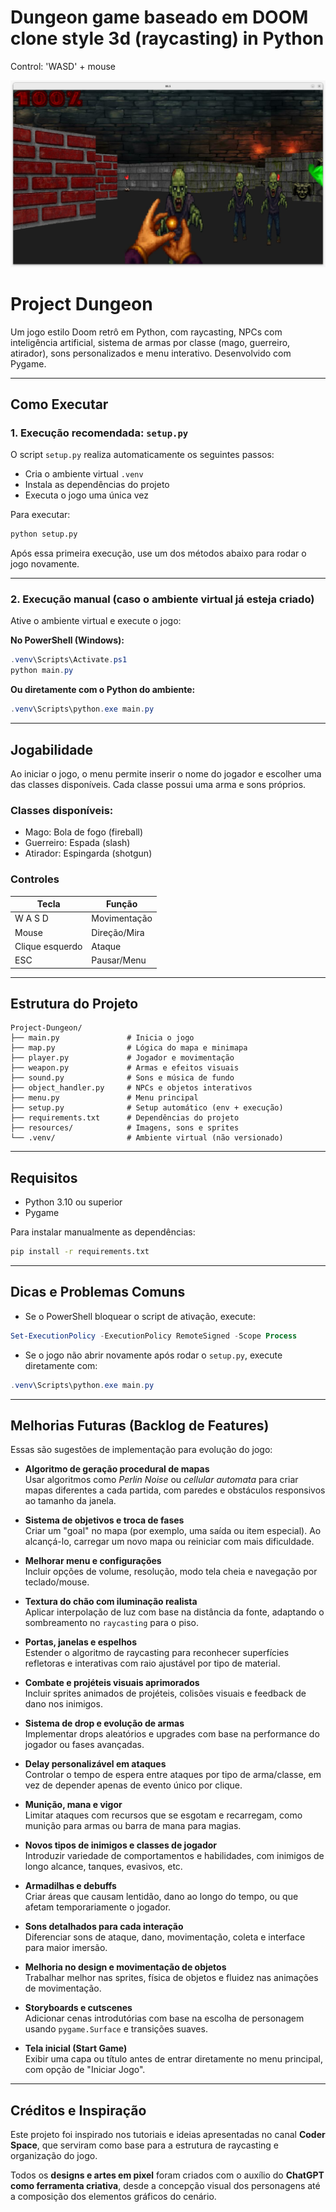 # Dungeon game baseado em DOOM clone style 3d (raycasting) in Python

Control: 'WASD' + mouse


![Imagem do jogo](ft.png)


# Project Dungeon

Um jogo estilo Doom retrô em Python, com raycasting, NPCs com inteligência artificial, sistema de armas por classe (mago, guerreiro, atirador), sons personalizados e menu interativo. Desenvolvido com Pygame.

---

## Como Executar

### 1. Execução recomendada: `setup.py`

O script `setup.py` realiza automaticamente os seguintes passos:

- Cria o ambiente virtual `.venv`
- Instala as dependências do projeto
- Executa o jogo uma única vez

Para executar:

```bash
python setup.py
```

Após essa primeira execução, use um dos métodos abaixo para rodar o jogo novamente.

---

### 2. Execução manual (caso o ambiente virtual já esteja criado)

Ative o ambiente virtual e execute o jogo:

**No PowerShell (Windows):**

```powershell
.venv\Scripts\Activate.ps1
python main.py
```

**Ou diretamente com o Python do ambiente:**

```powershell
.venv\Scripts\python.exe main.py
```

---

## Jogabilidade

Ao iniciar o jogo, o menu permite inserir o nome do jogador e escolher uma das classes disponíveis. Cada classe possui uma arma e sons próprios.

### Classes disponíveis:

- Mago: Bola de fogo (fireball)
- Guerreiro: Espada (slash)
- Atirador: Espingarda (shotgun)

### Controles

| Tecla             | Função            |
|-------------------|-------------------|
| W A S D           | Movimentação      |
| Mouse             | Direção/Mira      |
| Clique esquerdo   | Ataque            |
| ESC               | Pausar/Menu       |

---

## Estrutura do Projeto

```
Project-Dungeon/
├── main.py               # Inicia o jogo
├── map.py                # Lógica do mapa e minimapa
├── player.py             # Jogador e movimentação
├── weapon.py             # Armas e efeitos visuais
├── sound.py              # Sons e música de fundo
├── object_handler.py     # NPCs e objetos interativos
├── menu.py               # Menu principal
├── setup.py              # Setup automático (env + execução)
├── requirements.txt      # Dependências do projeto
├── resources/            # Imagens, sons e sprites
└── .venv/                # Ambiente virtual (não versionado)
```

---

## Requisitos

- Python 3.10 ou superior
- Pygame

Para instalar manualmente as dependências:

```bash
pip install -r requirements.txt
```

---

## Dicas e Problemas Comuns

- Se o PowerShell bloquear o script de ativação, execute:

```powershell
Set-ExecutionPolicy -ExecutionPolicy RemoteSigned -Scope Process
```

- Se o jogo não abrir novamente após rodar o `setup.py`, execute diretamente com:

```powershell
.venv\Scripts\python.exe main.py
```

---

## Melhorias Futuras (Backlog de Features)

Essas são sugestões de implementação para evolução do jogo:

- **Algoritmo de geração procedural de mapas**  
  Usar algoritmos como *Perlin Noise* ou *cellular automata* para criar mapas diferentes a cada partida, com paredes e obstáculos responsivos ao tamanho da janela.

- **Sistema de objetivos e troca de fases**  
  Criar um "goal" no mapa (por exemplo, uma saída ou item especial). Ao alcançá-lo, carregar um novo mapa ou reiniciar com mais dificuldade.

- **Melhorar menu e configurações**  
  Incluir opções de volume, resolução, modo tela cheia e navegação por teclado/mouse.

- **Textura do chão com iluminação realista**  
  Aplicar interpolação de luz com base na distância da fonte, adaptando o sombreamento no `raycasting` para o piso.

- **Portas, janelas e espelhos**  
  Estender o algoritmo de raycasting para reconhecer superfícies refletoras e interativas com raio ajustável por tipo de material.

- **Combate e projéteis visuais aprimorados**  
  Incluir sprites animados de projéteis, colisões visuais e feedback de dano nos inimigos.

- **Sistema de drop e evolução de armas**  
  Implementar drops aleatórios e upgrades com base na performance do jogador ou fases avançadas.

- **Delay personalizável em ataques**  
  Controlar o tempo de espera entre ataques por tipo de arma/classe, em vez de depender apenas de evento único por clique.

- **Munição, mana e vigor**  
  Limitar ataques com recursos que se esgotam e recarregam, como munição para armas ou barra de mana para magias.

- **Novos tipos de inimigos e classes de jogador**  
  Introduzir variedade de comportamentos e habilidades, com inimigos de longo alcance, tanques, evasivos, etc.

- **Armadilhas e debuffs**  
  Criar áreas que causam lentidão, dano ao longo do tempo, ou que afetam temporariamente o jogador.

- **Sons detalhados para cada interação**  
  Diferenciar sons de ataque, dano, movimentação, coleta e interface para maior imersão.

- **Melhoria no design e movimentação de objetos**  
  Trabalhar melhor nas sprites, física de objetos e fluidez nas animações de movimentação.

- **Storyboards e cutscenes**  
  Adicionar cenas introdutórias com base na escolha de personagem usando `pygame.Surface` e transições suaves.

- **Tela inicial (Start Game)**  
  Exibir uma capa ou título antes de entrar diretamente no menu principal, com opção de "Iniciar Jogo".

---

## Créditos e Inspiração

Este projeto foi inspirado nos tutoriais e ideias apresentadas no canal **Coder Space**, que serviram como base para a estrutura de raycasting e organização do jogo.

Todos os **designs e artes em pixel** foram criados com o auxílio do **ChatGPT como ferramenta criativa**, desde a concepção visual dos personagens até a composição dos elementos gráficos do cenário.
